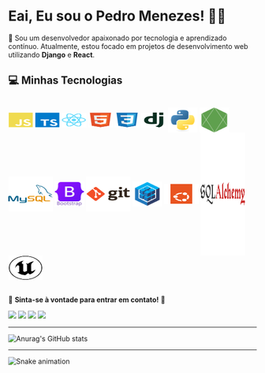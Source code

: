 # Eai, Eu sou o Pedro Menezes! 👋✨

🎉 Sou um desenvolvedor apaixonado por tecnologia e aprendizado contínuo. Atualmente, estou focado em projetos de desenvolvimento web utilizando **Django** e **React**.

## 💻 Minhas Tecnologias


<div style="display: inline_block"><br>
  <img align="center" alt="Pedro-Js" height="30" width="50" src="https://raw.githubusercontent.com/devicons/devicon/master/icons/javascript/javascript-plain.svg">
  <img align="center" alt="Pedro-Ts" height="30" width="50" src="https://raw.githubusercontent.com/devicons/devicon/master/icons/typescript/typescript-plain.svg">
  <img align="center" alt="Pedro-React" height="30" width="50" src="https://raw.githubusercontent.com/devicons/devicon/master/icons/react/react-original.svg">
  <img align="center" alt="Pedro-HTML" height="30" width="50" src="https://raw.githubusercontent.com/devicons/devicon/master/icons/html5/html5-original.svg">
  <img align="center" alt="Pedro-CSS" height="30" width="50" src="https://raw.githubusercontent.com/devicons/devicon/master/icons/css3/css3-original.svg">
  <img align="center" alt="Pedro-Csharp" height="30" width="50" src="https://raw.githubusercontent.com/devicons/devicon/master/icons/django/django-plain.svg">
  <img align="center" alt="Pedro-Python" height="50" width="60" src="https://raw.githubusercontent.com/devicons/devicon/master/icons/python/python-original.svg">
  <img align="center" alt="Pedro-Csharp" height="50" width="60" src="https://raw.githubusercontent.com/devicons/devicon/master/icons/nodejs/nodejs-plain.svg">
  <img align="center" alt="Pedro-Mysql" height="70" width="90" src="https://raw.githubusercontent.com/devicons/devicon/master/icons/mysql/mysql-original-wordmark.svg">
  <img align="center" alt="Pedro-Bootstrap" height="50" width="60" src="https://raw.githubusercontent.com/devicons/devicon/master/icons/bootstrap/bootstrap-original-wordmark.svg">
  <img align="center" alt="Pedro-Git" height="70" width="90" src="https://raw.githubusercontent.com/devicons/devicon/master/icons/git/git-original-wordmark.svg">
  <img align="center" alt="Pedro-Sequelize" height="50" width="60" src="https://raw.githubusercontent.com/devicons/devicon/master/icons/sequelize/sequelize-original.svg">
  <img align="center" alt="Pedro-Ubuntu" height="40" width="70" src="https://raw.githubusercontent.com/devicons/devicon/master/icons/ubuntu/ubuntu-original.svg">
  <img align="center" alt="Pedro-Sqlalchemy" height="250" width="90" src="https://raw.githubusercontent.com/devicons/devicon/master/icons/sqlalchemy/sqlalchemy-original-wordmark.svg">
  <img align="center" alt="Pedro-Unrealengine" height="50" width="70" src="https://raw.githubusercontent.com/devicons/devicon/master/icons/unrealengine/unrealengine-original.svg">
  
</div>

<br>



🌟 **Sinta-se à vontade para entrar em contato!** 🌟

<div> 
  
  <a href="https://www.instagram.com/pedro.menezes94/" target="_blank"><img src="https://img.shields.io/badge/-Instagram-%23E4405F?style=for-the-badge&logo=instagram&logoColor=white" target="_blank"></a>
 <a href="https://discord.gg/wagxzStdcR" target="_blank"><img src="https://img.shields.io/badge/Discord-7289DA?style=for-the-badge&logo=discord&logoColor=white" target="_blank"></a> 
  <a href = "mailto:godofwar2906@gmail.com"><img src="https://img.shields.io/badge/-Gmail-%23333?style=for-the-badge&logo=gmail&logoColor=white" target="_blank"></a>
  <a href="https://www.linkedin.com/in/rafaella-ballerini-45875016a" target="_blank"><img src="https://img.shields.io/badge/-LinkedIn-%230077B5?style=for-the-badge&logo=linkedin&logoColor=white" target="_blank"></a> 
  
</div>


<hr>

   ![Anurag's GitHub stats](https://github-readme-stats.vercel.app/api?username=pedro-dv&show_icons=true&theme=dracula)


<hr>

![Snake animation](https://github.com/pedro-dv/pedro-dv/raw/output/github-contribution-grid-snake.svg)
